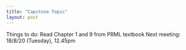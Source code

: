 ```yaml
---
title: "Capstone Topic"
layout: post
---
```


Things to do: Read Chapter 1 and 9 from PRML textbook
Next meeting: 18/8/20 (Tuesday), 12.45pm
